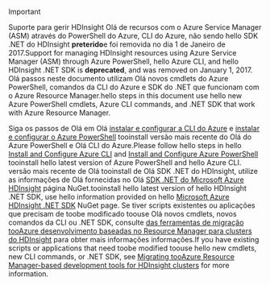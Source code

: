 > [!IMPORTANT]
> <span data-ttu-id="ae8e4-101">Suporte para gerir HDInsight Olá de recursos com o Azure Service Manager (ASM) através do PowerShell do Azure, CLI do Azure, não sendo hello SDK .NET do HDInsight **preterido**e foi removida no dia 1 de Janeiro de 2017.</span><span class="sxs-lookup"><span data-stu-id="ae8e4-101">Support for managing HDInsight resources using Azure Service Manager (ASM) through Azure PowerShell, hello Azure CLI, and hello HDInsight .NET SDK is **deprecated**, and was removed on January 1, 2017.</span></span> <span data-ttu-id="ae8e4-102">Olá passos neste documento utilizam Olá novos cmdlets do Azure PowerShell, comandos da CLI do Azure e SDK do .NET que funcionam com o Azure Resource Manager.</span><span class="sxs-lookup"><span data-stu-id="ae8e4-102">hello steps in this document use hello new Azure PowerShell cmdlets, Azure CLI commands, and .NET SDK that work with Azure Resource Manager.</span></span>
> 
> <span data-ttu-id="ae8e4-103">Siga os passos de Olá em Olá [instalar e configurar a CLI do Azure](../articles/cli-install-nodejs.md) e [instalar e configurar o Azure PowerShell](/powershell/azureps-cmdlets-docs) tooinstall versão mais recente do Olá do Azure PowerShell e Olá CLI do Azure.</span><span class="sxs-lookup"><span data-stu-id="ae8e4-103">Please follow hello steps in hello [Install and Configure Azure CLI](../articles/cli-install-nodejs.md) and [Install and Configure Azure PowerShell](/powershell/azureps-cmdlets-docs) tooinstall hello latest version of Azure PowerShell and hello Azure CLI.</span></span> <span data-ttu-id="ae8e4-104">versão mais recente de Olá tooinstall de Olá SDK .NET do HDInsight, utilize as informações de Olá fornecidas no Olá [SDK .NET do Microsoft Azure HDInsight](https://www.nuget.org/packages/Microsoft.WindowsAzure.Management.HDInsight/) página NuGet.</span><span class="sxs-lookup"><span data-stu-id="ae8e4-104">tooinstall hello latest version of hello HDInsight .NET SDK, use hello information provided on hello [Microsoft Azure HDInsight .NET SDK](https://www.nuget.org/packages/Microsoft.WindowsAzure.Management.HDInsight/) NuGet page.</span></span> <span data-ttu-id="ae8e4-105">Se tiver scripts existentes ou aplicações que precisam de toobe modificado toouse Olá novos cmdlets, novos comandos da CLI ou .NET SDK, consulte [das ferramentas de migração tooAzure desenvolvimento baseadas no Resource Manager para clusters do HDInsight](../articles/hdinsight/hdinsight-hadoop-development-using-azure-resource-manager.md) para obter mais informações informações.</span><span class="sxs-lookup"><span data-stu-id="ae8e4-105">If you have existing scripts or applications that need toobe modified toouse hello new cmdlets, new CLI commands, or .NET SDK, see [Migrating tooAzure Resource Manager-based development tools for HDInsight clusters](../articles/hdinsight/hdinsight-hadoop-development-using-azure-resource-manager.md) for more information.</span></span>
> 
> 

